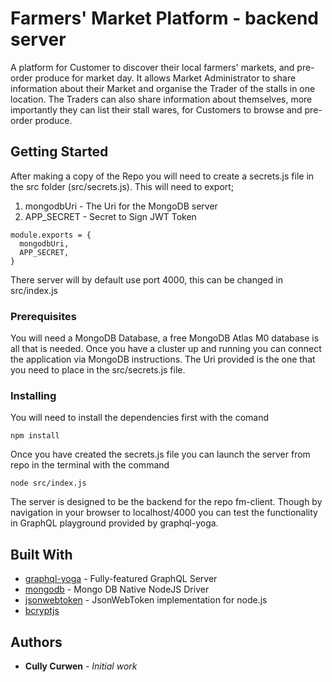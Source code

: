 # Farmers' Market Platform - backend server

A platform for Customer to discover their local farmers' markets, and pre-order produce for market day. It allows Market Administrator to share information about their Market and organise the Trader of the stalls in one location. The Traders can also share information about themselves, more importantly they can list their stall wares, for Customers to browse and pre-order produce.

## Getting Started

After making a copy of the Repo you will need to create a secrets.js file in the src folder (src/secrets.js). This will need to export;
1. mongodbUri - The Uri for the MongoDB server
2. APP_SECRET - Secret to Sign JWT Token

```
module.exports = {
  mongodbUri,
  APP_SECRET,
}
```

There server will by default use port 4000, this can be changed in src/index.js

### Prerequisites

You will need a MongoDB Database, a free MongoDB Atlas M0 database is all that is needed. Once you have a cluster up and running you can connect the application via MongoDB instructions. The Uri provided is the one that you need to place in the src/secrets.js file.


### Installing

You will need to install the dependencies first with the comand 
```
npm install
```

Once you have created the secrets.js file you can launch the server from repo in the terminal with the command

```
node src/index.js
```

The server is designed to be the backend for the repo fm-client. Though by navigation in your browser to localhost/4000 you can test the functionality in GraphQL playground provided by graphql-yoga.


## Built With

* [graphql-yoga](https://github.com/prisma/graphql-yoga) -  Fully-featured GraphQL Server
* [mongodb](https://github.com/mongodb/node-mongodb-native) - Mongo DB Native NodeJS Driver 
* [jsonwebtoken](https://github.com/auth0/node-jsonwebtoken#readme) - JsonWebToken implementation for node.js
* [bcryptjs](https://github.com/dcodeIO/bcrypt.js#readme)

## Authors

* **Cully Curwen** - *Initial work*
